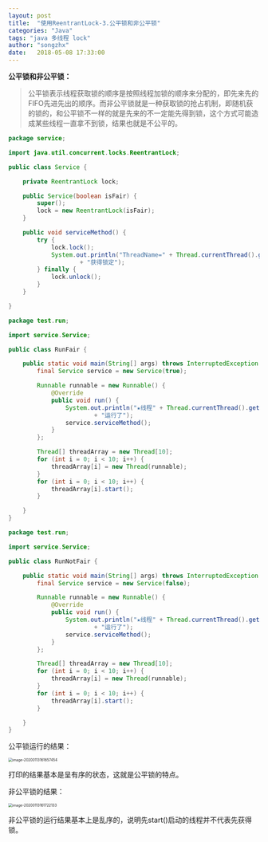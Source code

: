 ```yaml
---
layout: post
title:  "使用ReentrantLock-3.公平锁和非公平锁"
categories: "Java"
tags: "java 多线程 lock"
author: "songzhx"
date:   2018-05-08 17:33:00
---
```


**公平锁和非公平锁：**

> ​	公平锁表示线程获取锁的顺序是按照线程加锁的顺序来分配的，即先来先的FIFO先进先出的顺序。而非公平锁就是一种获取锁的抢占机制，即随机获的锁的，和公平锁不一样的就是先来的不一定能先得到锁，这个方式可能造成某些线程一直拿不到锁，结果也就是不公平的。

```java
package service;

import java.util.concurrent.locks.ReentrantLock;

public class Service {

	private ReentrantLock lock;

	public Service(boolean isFair) {
		super();
		lock = new ReentrantLock(isFair);
	}

	public void serviceMethod() {
		try {
			lock.lock();
			System.out.println("ThreadName=" + Thread.currentThread().getName()
					+ "获得锁定");
		} finally {
			lock.unlock();
		}
	}

}
```

```java
package test.run;

import service.Service;

public class RunFair {

	public static void main(String[] args) throws InterruptedException {
		final Service service = new Service(true);

		Runnable runnable = new Runnable() {
			@Override
			public void run() {
				System.out.println("★线程" + Thread.currentThread().getName()
						+ "运行了");
				service.serviceMethod();
			}
		};

		Thread[] threadArray = new Thread[10];
		for (int i = 0; i < 10; i++) {
			threadArray[i] = new Thread(runnable);
		}
		for (int i = 0; i < 10; i++) {
			threadArray[i].start();
		}

	}
}

```

```java
package test.run;

import service.Service;

public class RunNotFair {

	public static void main(String[] args) throws InterruptedException {
		final Service service = new Service(false);

		Runnable runnable = new Runnable() {
			@Override
			public void run() {
				System.out.println("★线程" + Thread.currentThread().getName()
						+ "运行了");
				service.serviceMethod();
			}
		};

		Thread[] threadArray = new Thread[10];
		for (int i = 0; i < 10; i++) {
			threadArray[i] = new Thread(runnable);
		}
		for (int i = 0; i < 10; i++) {
			threadArray[i].start();
		}

	}
}
```

公平锁运行的结果：

<img src="/Users/song/Library/Application Support/typora-user-images/image-20200113161657454.png" alt="image-20200113161657454" style="zoom:50%;" />

打印的结果基本是呈有序的状态，这就是公平锁的特点。



非公平锁的结果：

<img src="/Users/song/Library/Application Support/typora-user-images/image-20200113161722133.png" alt="image-20200113161722133" style="zoom:50%;" />

非公平锁的运行结果基本上是乱序的，说明先start()启动的线程并不代表先获得锁。